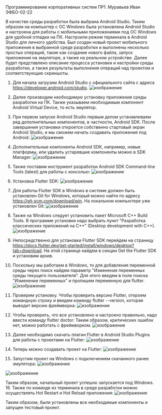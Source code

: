 Программирование корпоративных систем ПР1.
Муравьев Иван ЭФБО-02-22

В качестве среды разработки была выбрана Android Studio.
Таким образом на компьютер с ОС Windows была установлена Android Studio и настроена для работы с мобильными приложениями под ОС Windows для удобной отладки на ПК.
Настроили режим терминала в Android Studio для личного удобства.
Был создан новый проект мобильного приложения в выбранной среде разработки и выполнены несколько простых операций, такие как создание нового файла, запуск приложения на эмуляторе, а также на реальном устройстве.
Далее будет представлено описание процесса установки и настройки среды разработки, а также результаты выполнения операций над проектом и соответствующие скриншоты.
1. Для начала загрузим Android Studio с официального сайта с адреса https://developer.android.com/studio.
![изображение](https://github.com/user-attachments/assets/12e430d5-c480-4efe-8ce5-b851dbf1c31f)

2. Далее производим необходимую установку приложения среды разработки на ПК. Также указываем необходимым компонент Android Virtual Device, то есть эмулятор.

3. При первом запуске Android Studio первым делом устанавливаем ряд дополнительных компонентов, в частности, Android SDK. После завершения установки откроется собственно стартовый экран Android Studio, и мы сможем начать создавать приложения под Android:
![изображение](https://github.com/user-attachments/assets/c7a38c16-4b42-4bdc-a134-843795efcc6e)

4. Дополнительные компоненты Android SDK, например, новые платформы, или удалить устаревшие компоненты можно в SDK Manager:
![изображение](https://github.com/user-attachments/assets/0be8046a-def1-40ac-9973-084a28bd7026)

5. Также поставим инструмент разработки Android SDK Command-line Tools (latest) для работы с консолью:
![изображение](https://github.com/user-attachments/assets/58ca632b-7eee-4c19-9503-7f859757941b)

6. Установка Flutter SDK:
![изображение](https://github.com/user-attachments/assets/a2e37337-27ea-4188-807a-dee75549f966)

7. Для работы Flutter SDK в Windows в системе должен быть установлен Git for Windows, который можно найти по адресу https://git-scm.com/download/win. На локальном компьютере уже установлен Git:
![изображение](https://github.com/user-attachments/assets/3f672cbb-8854-4086-bb8c-38eb7f149532)

8. Также на Windows следует установить пакет Microsoft C++ Build Tools. В программе установки надо выбрать пункт "Разработка классических приложений на C++" (Desktop development with C++).
![изображение](https://github.com/user-attachments/assets/483a85cc-c6cb-4e22-b09a-409657d8bb4e)

9. Непосредственно для установки Flutter SDK перейдем на страницу https://docs.flutter.dev/get-started/install/windows/desktop?tab=download. На этой странице найдем в секции Get the Flutter SDK и установим архив.
10. Поскольку мы работаем в Windows, то для добавления переменной среды через поиск найдем параметр "Изменение переменных среды текущего пользователя". Для этого введем в поле поиска "Изменение переменных" и пропишем переменную для flutter.
![изображение](https://github.com/user-attachments/assets/28db2fe7-4a6d-43ef-a59d-d6ba6515cecd)

11. Проверим установку. Чтобы проверить версию Flutter, откроем командную строку и введем команду flutter --version, которая выводит версию фреймворка:
![изображение](https://github.com/user-attachments/assets/0889293c-d45f-478f-8126-b2a744cf6fde)

12. Чтобы проверить, что все установлено и настроено правильно, надо ввести команду flutter doctor:
Таким образом, критических ошибок нет, можно работать с фреймворком.
![изображение](https://github.com/user-attachments/assets/d7f55284-bc6b-477a-9400-6536d4a8e189)

13. Далее необходимо скачать плагин Flutter в Android Studio Plugins для работы с проектами на Flutter:
![изображение](https://github.com/user-attachments/assets/8fcce086-719e-44ca-9c8e-d6545bb3cbfc)

14. Теперь можно создавать проект на Flutter:
![изображение](https://github.com/user-attachments/assets/244e28a8-e2a3-4838-9b95-29d46024fa22)

15. Запустим проект на Windows с подключением скачанного ранее эмулятора:
![изображение](https://github.com/user-attachments/assets/e6178661-47f0-4b9a-9d5e-4232b9e76662)

![изображение](https://github.com/user-attachments/assets/3d72e453-7854-4415-a01c-368373354ecc)

Таким образом, начальный проект успешно запускается под Windows.
16. Также по команде из терминала в среде разработки можно осуществлять Hot Restart и Hot Reload приложения:
![изображение](https://github.com/user-attachments/assets/eae7a34d-02b9-4f15-863c-8f2f8752014a)

Таким образом, были установлены все необходимые компоненты и запущен тестовый проект.

